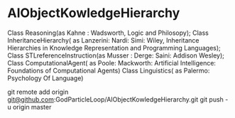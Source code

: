 # AIObjectKowledgeHierarchy
Class Reasoning(as Kahne  : Wadsworth, Logic and Philosopy);
Class InheritanceHierarchy( as Lanzerini: Nardi: Simi: Wiley, Inheritance Hierarchies in Knowledge Representation 
                            and Programming Languages);
Class STLreferenceInstruction(as Musser : Derge: Saini: Addison Wesley);
Class ComputationalAgent( as Poole: Mackworth:  Artificial Intelligence: Foundations of Computational Agents)
Class Linguistics( as Palermo: Psychology Of Language)

git remote add origin git@github.com:GodParticleLoop/AIObjectKowledgeHierarchy.git
git push -u origin master
